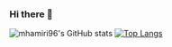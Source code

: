 ### Hi there 👋

![mhamiri96's GitHub stats](https://github-readme-stats.vercel.app/api?username=mhamiri96&count_private=true&show_icons=true&theme=dracula&bg_color=DEG,2C5364,203A43,0F2027)
[![Top Langs](https://github-readme-stats.vercel.app/api/top-langs/?username=mhamiri96&theme=dracula&bg_color=DEG,16222A,3A6073)](https://github.com/mhamiri96/github-readme-stats)




<!--
**mhamiri96/mhamiri96** is a ✨ _special_ ✨ repository because its `README.md` (this file) appears on your GitHub profile.



Here are some ideas to get you started:

- 🔭 I’m currently working on ...
- 🌱 I’m currently learning ...
- 👯 I’m looking to collaborate on ...
- 🤔 I’m looking for help with ...
- 💬 Ask me about ...
- 📫 How to reach me: ...
- 😄 Pronouns: ...
- ⚡ Fun fact: ...
-->
